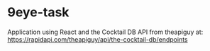 # 9eye-task
Application using React and the Cocktail DB API from theapiguy at: https://rapidapi.com/theapiguy/api/the-cocktail-db/endpoints
